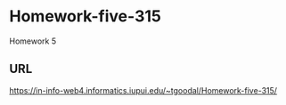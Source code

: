 # Homework-five-315
 Homework 5
 
 ## URL 
 https://in-info-web4.informatics.iupui.edu/~tgoodal/Homework-five-315/
